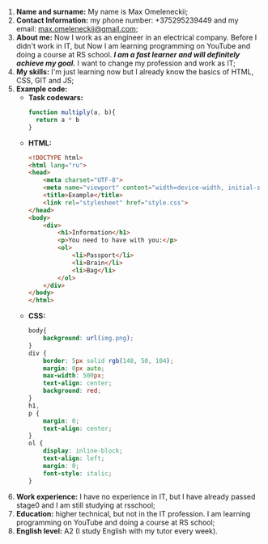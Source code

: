 1. **Name and surname:** My name is Max Omeleneckii;
2. **Contact Information:** my phone number: +375295239449 and my email: [max.omeleneckii@gmail.com](gmail.com);
3. **About me:** Now I work as an engineer in an electrical company. Before I didn't work in IT, but Now I am learning programming on YouTube and doing a course at RS school. **_I am a fast learner and will definitely achieve my goal._** I want to change my profession and work as IT;
4. **My skills:** I'm just learning now but I already know the basics of HTML, CSS, GIT and JS;
5. **Example code:**
    - **Task codewars:**
        ```js
        function multiply(a, b){
          return a * b
        }
        ```
    - **HTML:**
        ```html
        <!DOCTYPE html>
        <html lang="ru">
        <head>
            <meta charset="UTF-8">
            <meta name="viewport" content="width=device-width, initial-scale=1.0">
            <title>Example</title>
            <link rel="stylesheet" href="style.css">
        </head>
        <body>
            <div>
                <h1>Information</h1>
                <p>You need to have with you:</p>
                <ol>
                    <li>Passport</li>
                    <li>Brain</li>
                    <li>Bag</li>
                </ol>
            </div>
        </body>
        </html>
        ```
    - **CSS:**
        ```css
        body{
            background: url(img.png);
        }
        div {
            border: 5px solid rgb(148, 50, 104);
            margin: 0px auto;
            max-width: 500px;
            text-align: center;
            background: red;
        }
        h1,
        p {
            margin: 0;
            text-align: center;
        }
        ol {
            display: inline-block;
            text-align: left;
            margin: 0;
            font-style: italic;
        }
        ```
6. **Work experience:** I have no experience in IT, but I have already passed stage0 and I am still studying at rsschool;
7. **Education:** higher technical, but not in the IT profession. I am learning programming on YouTube and doing a course at RS school;
8. **English level:** A2 (I study English with my tutor every week).